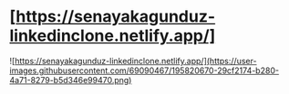 # [https://senayakagunduz-linkedinclone.netlify.app/]
![https://senayakagunduz-linkedinclone.netlify.app/](https://user-images.githubusercontent.com/69090467/195820670-29cf2174-b280-4a71-8279-b5d346e99470.png)
